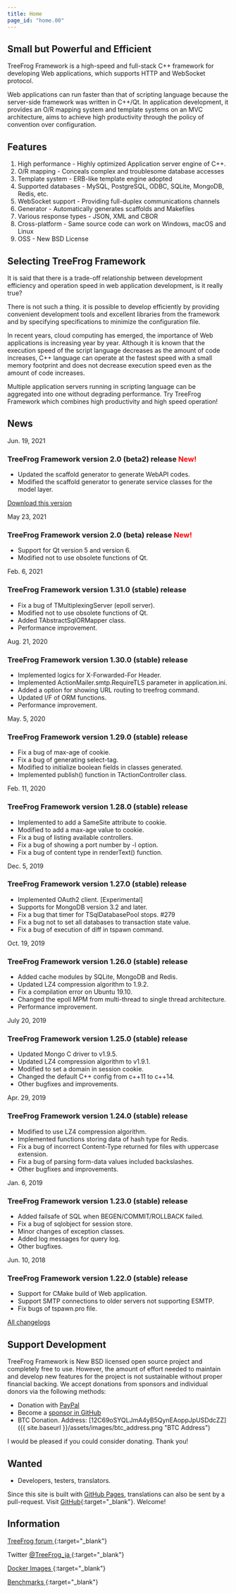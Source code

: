 ```yaml
---
title: Home
page_id: "home.00"
---
```


## <i class="fa fa-bolt" aria-hidden="true"></i> Small but Powerful and Efficient

TreeFrog Framework is a high-speed and full-stack C++ framework for developing Web applications, which supports HTTP and WebSocket protocol.

Web applications can run faster than that of scripting language because the server-side framework was written in C++/Qt. In application development, it provides an O/R mapping system and template systems on an MVC architecture, aims to achieve high productivity through the policy of  convention over configuration.


## <i class="fa fa-flag" aria-hidden="true"></i> Features

  1. High performance - Highly optimized Application server engine of C++.
  2. O/R mapping  - Conceals complex and troublesome database accesses
  3. Template system  - ERB-like template engine adopted
  4. Supported databases  - MySQL, PostgreSQL, ODBC, SQLite, MongoDB, Redis, etc.
  5. WebSocket support  - Providing full-duplex communications channels
  6. Generator  - Automatically generates scaffolds and Makefiles
  7. Various response types  - JSON, XML and CBOR
  8. Cross-platform  - Same source code can work on Windows, macOS and Linux
  9. OSS  - New BSD License


## <i class="fa fa-comment" aria-hidden="true"></i> Selecting TreeFrog Framework

It is said that there is a trade-off relationship between development efficiency and operation speed in web application development, is it really true?

There is not such a thing. it is possible to develop efficiently by providing convenient development tools and excellent libraries from the framework and by specifying specifications to minimize the configuration file.

In recent years, cloud computing has emerged, the importance of Web applications is increasing year by year. Although it is known that the execution speed of the script language decreases as the amount of code increases, C++ language can operate at the fastest speed with a small memory footprint and does not decrease execution speed even as the amount of code increases.

Multiple application servers running in scripting language can be aggregated into one without degrading performance.
Try TreeFrog Framework which combines high productivity and high speed operation!


## <i class="fa fa-bell" aria-hidden="true"></i> News

Jun. 19, 2021

### TreeFrog Framework version 2.0 (beta2) release <span style="color: red;">New!</span>

 - Updated the scaffold generator to generate WebAPI codes.
 - Modified the scaffold generator to generate service classes for the model layer.

  [<i class="fas fa-download"></i> Download this version](/en/download/)

May 23, 2021

### TreeFrog Framework version 2.0 (beta) release <span style="color: red;">New!</span>

 - Support for Qt version 5 and version 6.
 - Modified not to use obsolete functions of Qt.

Feb. 6, 2021

### TreeFrog Framework version 1.31.0 (stable) release

 - Fix a bug of TMultiplexingServer (epoll server).
 - Modified not to use obsolete functions of Qt.
 - Added TAbstractSqlORMapper class.
 - Performance improvement.

Aug. 21, 2020

### TreeFrog Framework version 1.30.0 (stable) release

  - Implemented logics for X-Forwarded-For Header.
  - Implemented ActionMailer.smtp.RequireTLS parameter in application.ini.
  - Added a option for showing URL routing to treefrog command.
  - Updated I/F of ORM functions.
  - Performance improvement.

May. 5, 2020

### TreeFrog Framework version 1.29.0 (stable) release

  - Fix a bug of max-age of cookie.
  - Fix a bug of generating select-tag.
  - Modified to initialize boolean fields in classes generated.
  - Implemented publish() function in TActionController class.

Feb. 11, 2020

### TreeFrog Framework version 1.28.0 (stable) release

  - Implemented to add a SameSite attribute to cookie.
  - Modified to add a max-age value to cookie.
  - Fix a bug of listing available controllers.
  - Fix a bug of showing a port number by -l option.
  - Fix a bug of content type in renderText() function.

Dec. 5, 2019

### TreeFrog Framework version 1.27.0 (stable) release

  - Implemented OAuth2 client.  [Experimental]
  - Supports for MongoDB version 3.2 and later.
  - Fix a bug that timer for TSqlDatabasePool stops. #279
  - Fix a bug not to set all databases to transaction state value.
  - Fix a bug of execution of diff in tspawn command.

Oct. 19, 2019

### TreeFrog Framework version 1.26.0 (stable) release

  - Added cache modules by SQLite, MongoDB and Redis.
  - Updated LZ4 compression algorithm to 1.9.2.
  - Fix a compilation error on Ubuntu 19.10.
  - Changed the epoll MPM from multi-thread to single thread architecture.
  - Performance improvement.

July 20, 2019

### TreeFrog Framework version 1.25.0 (stable) release

  - Updated Mongo C driver to v1.9.5.
  - Updated LZ4 compression algorithm to v1.9.1.
  - Modified to set a domain in session cookie.
  - Changed the default C++ config from c++11 to c++14.
  - Other bugfixes and improvements.

Apr. 29, 2019

### TreeFrog Framework version 1.24.0 (stable) release

  - Modified to use LZ4 compression algorithm.
  - Implemented functions storing data of hash type for Redis.
  - Fix a bug of incorrect Content-Type returned for files with uppercase extension.
  - Fix a bug of parsing form-data values included backslashes.
  - Other bugfixes and improvements.

Jan. 6, 2019

### TreeFrog Framework version 1.23.0 (stable) release

  - Added failsafe of SQL when BEGEN/COMMIT/ROLLBACK failed.
  - Fix a bug of sqlobject for session store.
  - Minor changes of exception classes.
  - Added log messages for query log.
  - Other bugfixes.

Jun. 10, 2018

### TreeFrog Framework version 1.22.0 (stable) release

  - Support for CMake build of Web application.
  - Support SMTP connections to older servers not supporting ESMTP.
  - Fix bugs of tspawn.pro file.


 [<i class="fa fa-list" aria-hidden="true"></i> All changelogs](https://github.com/treefrogframework/treefrog-framework/blob/master/CHANGELOG.md)


## <i class="fas fa-hand-holding-usd"></i> Support Development

TreeFrog Framework is New BSD licensed open source project and completely free to use. However, the amount of effort needed to maintain and develop new features for the project is not sustainable without proper financial backing. We accept donations from sponsors and individual donors via the following methods:

 - Donation with [PayPal <i class="fas fa-external-link-alt"></i>](https://www.paypal.me/aoyamakazuharu)
 - Become a [sponsor in GitHub](https://github.com/sponsors/treefrogframework)
 - BTC Donation. Address: [12C69oSYQLJmA4yB5QynEAoppJpUSDdcZZ]({{ site.baseurl }}/assets/images/btc_address.png "BTC Address")

I would be pleased if you could consider donating. Thank you!


## <i class="fa fa-user" aria-hidden="true"></i> Wanted

 - Developers, testers, translators.

Since this site is built with [GitHub Pages](https://pages.github.com/), translations can also be sent by a pull-request.
Visit [GitHub](https://github.com/treefrogframework/treefrog-framework){:target="_blank"}. Welcome!


## <i class="fa fa-info-circle" aria-hidden="true"></i> Information

[TreeFrog forum <i class="fas fa-external-link-alt"></i>](https://groups.google.com/forum/#!forum/treefrogframework){:target="_blank"}

Twitter [@TreeFrog_ja <i class="fas fa-external-link-alt"></i>](https://twitter.com/TreeFrog_ja){:target="_blank"}

[Docker Images <i class="fas fa-external-link-alt"></i>](https://hub.docker.com/r/treefrogframework/treefrog/){:target="_blank"}

[Benchmarks <i class="fas fa-external-link-alt"></i>](https://www.techempower.com/benchmarks/#section=data-r16){:target="_blank"}
